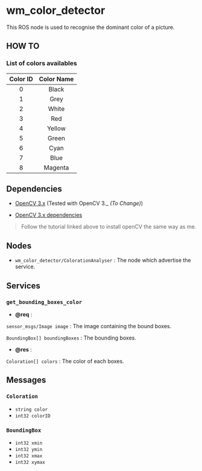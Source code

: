# wm_color_detector

This ROS node is used to recognise the dominant color of a picture.

## HOW TO

### List of colors availables

| **Color ID** | **Color Name** |
|:------------:|:--------------:|
| 0            | Black          |
| 1            | Grey           |
| 2            | White          |
| 3            | Red            |
| 4            | Yellow         |
| 5            | Green          |
| 6            | Cyan           |
| 7            | Blue           |
| 8            | Magenta        |

## Dependencies

 - [OpenCV 3.x](http://opencv.org/releases.html) (Tested with OpenCV 3._ *(To Change)*)
 
 - [OpenCV 3.x dependencies](https://www.learnopencv.com/install-opencv3-on-ubuntu/)
 
 > Follow the tutorial linked above to install openCV the same way as me.

## Nodes

 - `wm_color_detector/ColorationAnalyser` : The node which advertise the service.

## Services

### `get_bounding_boxes_color`

 - **@req** :

 `sensor_msgs/Image image` : The image containing the bound boxes.
 
 `BoundingBox[] boundingBoxes` : The bounding boxes.

- **@res** :

`Coloration[] colors` : The color of each boxes.
 
## Messages

### `Coloration`

 - `string color`
 - `int32 colorID`

### `BoundingBox`

 - `int32 xmin`
 - `int32 ymin`
 - `int32 xmax`
 - `int32 xymax`
